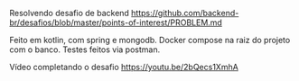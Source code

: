 Resolvendo desafio de backend https://github.com/backend-br/desafios/blob/master/points-of-interest/PROBLEM.md


Feito em kotlin, com spring e mongodb.
Docker compose na raiz do projeto com o banco. 
Testes feitos via postman.

Vídeo completando o desafio https://youtu.be/2bQecs1XmhA